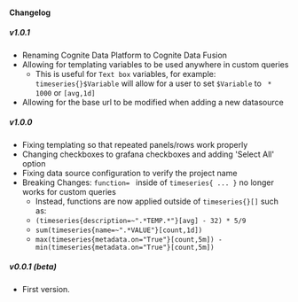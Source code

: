 #### Changelog

##### v1.0.1

- Renaming Cognite Data Platform to Cognite Data Fusion
- Allowing for templating variables to be used anywhere in custom queries
    - This is useful for `Text box` variables, for example: `timeseries{}$Variable` will allow for a user to set `$Variable` to ` * 1000` or `[avg,1d]`
- Allowing for the base url to be modified when adding a new datasource

##### v1.0.0

- Fixing templating so that repeated panels/rows work properly
- Changing checkboxes to grafana checkboxes and adding 'Select All' option
- Fixing data source configuration to verify the project name
- Breaking Changes: `function= ` inside of `timeseries{ ... }` no longer works for custom queries
    - Instead, functions are now applied outside of `timeseries{}[]` such as:
    - `(timeseries{description=~".*TEMP.*"}[avg] - 32) * 5/9`
    - `sum(timeseries{name=~".*VALUE"}[count,1d])`
    - `max(timeseries{metadata.on="True"}[count,5m]) - min(timeseries{metadata.on="True"}[count,5m])`

##### v0.0.1 (beta)

- First version.
